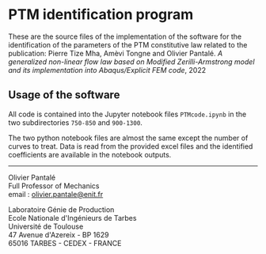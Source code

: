 # PTM identification program

These are the source files of the implementation of the software for the identification of the parameters of the PTM constitutive law related to the publication: 
Pierre Tize Mha, Amèvi Tongne and Olivier Pantalé. *A generalized non-linear flow law based on Modified Zerilli-Armstrong model and its implementation into Abaqus/Explicit FEM code*, 2022

## Usage of the software

All code is contained into the Jupyter notebook files `PTMcode.ipynb`  in the two subdirectories  `750-850` and `900-1300`.

The two python notebook files are almost the same except the number of curves to treat. Data is read from the provided excel files and the identified coefficients are available in the notebook outputs.

***
Olivier Pantalé  
Full Professor of Mechanics  
email : olivier.pantale@enit.fr

Laboratoire Génie de Production  
Ecole Nationale d'Ingénieurs de Tarbes  
Université de Toulouse  
47 Avenue d'Azereix - BP 1629  
65016 TARBES - CEDEX - FRANCE